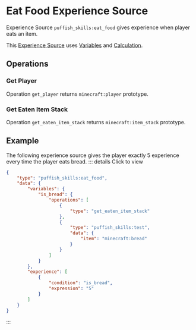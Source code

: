 # Eat Food Experience Source

Experience Source `puffish_skills:eat_food` gives experience when player eats an item.

This [Experience Source](/creators/configuration/experience-sources/experience-source) uses [Variables](/creators/configuration/calculations/variables) and [Calculation](/creators/configuration/calculations/calculation).

## Operations

### Get Player

Operation `get_player` returns `minecraft:player` prototype.

### Get Eaten Item Stack

Operation `get_eaten_item_stack` returns `minecraft:item_stack` prototype.


## Example

The following experience source gives the player exactly 5 experience every time the player eats bread.
::: details Click to view
```json
{
	"type": "puffish_skills:eat_food",
	"data": {
		"variables": {
			"is_bread": {
				"operations": [
					{
						"type": "get_eaten_item_stack"
					},
					{
						"type": "puffish_skills:test",
						"data": {
							"item": "minecraft:bread"
						}
					}
				]
			}
		},
		"experience": [
			{
				"condition": "is_bread",
				"expression": "5"
			}
		]
	}
}
```
:::
